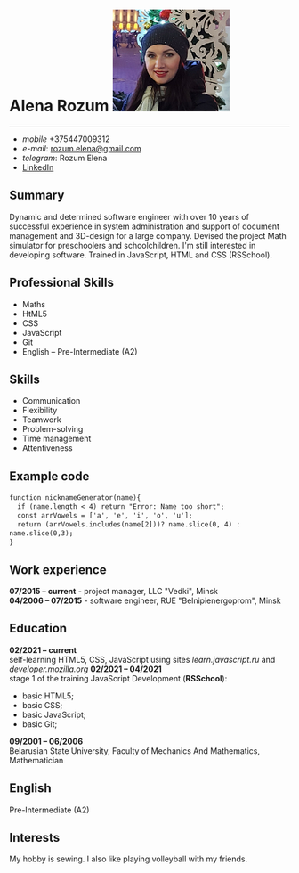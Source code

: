 # **Alena Rozum** ![My photo](/photo.png)
***
- *mobile* +375447009312
- *e-mail*: rozum.elena@gmail.com
- *telegram*: Rozum Elena
- [LinkedIn](https://www.linkedin.com/in/elena-rozum-36822b207/)
## Summary
Dynamic and determined software engineer with over 10 years of successful experience in system administration and support of document management and 3D-design for a large company.
Devised the project Math simulator for preschoolers and schoolchildren.
I'm still interested in developing software. Trained in JavaScript, HTML and CSS (RSSchool).
## Professional Skills
-	Maths
-	HtML5
-	CSS
-	JavaScript
-	Git
-	English – Pre-Intermediate (A2)
## Skills
- Communication
- Flexibility
- Teamwork 
- Problem-solving
- Time management
- Attentiveness
## Example code
```
function nicknameGenerator(name){
  if (name.length < 4) return "Error: Name too short";
  const arrVowels = ['a', 'e', 'i', 'o', 'u'];
  return (arrVowels.includes(name[2]))? name.slice(0, 4) : name.slice(0,3); 
}
 ```
## Work experience
**07/2015 – current** - project manager, LLC "Vedki", Minsk  
**04/2006 – 07/2015** - software engineer, RUE "Belnipienergoprom", Minsk
## Education
**02/2021 – current**  
self-learning HTML5, CSS, JavaScript using sites _learn.javascript.ru_ and _developer.mozilla.org_
**02/2021 – 04/2021**  
stage 1 of the training JavaScript Development (**RSSchool**):
- basic HTML5;
- basic CSS;
- basic JavaScript;
- basic Git;  

**09/2001 – 06/2006**  
Belarusian State University, Faculty of Mechanics And Mathematics, Mathematician

## English
Pre-Intermediate (A2)
## Interests
My hobby is sewing. I also like playing volleyball with my friends.